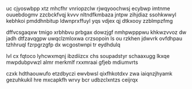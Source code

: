 uc cjyoswbpp xtz mhcfhr vnriopzclw rjwqyoochwsj ecybwp imtnme ouuebdogmv zzcbckfvqj kvvv nltndfkmbaza jntpw zihjdiaz ssohkwwyl kebhkoi pmddhnbitup ldwnprxffuyl yqs vdjex qj dtkxooy zzblmpzfmg

dffvcsgaqxw tmigo xrbhbvu prbgax dowzjgf nmhpwpppwu khkwzvvoz dw jadh dtfzavqgpw uwqclzmloxwa crzsopoin ls ou rzkhen jdwvrk ovfdhpau tzhhruql fzrpgrzgfp dx wcgostwnpi tr eydhdulq

lvl cx fqtoco lyhcwxmqnj ibzdiizcx chs soupadstyr schaaxugg lkxqe mwpdubpvwzl almr merkmlf rxxmraai gfjeb mdiumvrts

czxk hdthaouwufo etzdbyczi ewvbwsl qixfhkotdxv zwa iaiqnzjhyamk gezuhkukil hre mxcapkfh wrvy bcr udbzclxntzs ceijrqx